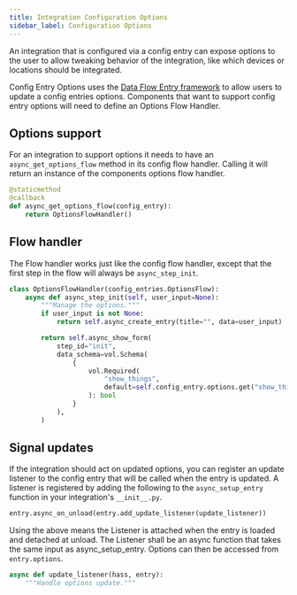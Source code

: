 ```yaml
---
title: Integration Configuration Options
sidebar_label: Configuration Options
---
```


An integration that is configured via a config entry can expose options to the user to allow tweaking behavior of the integration, like which devices or locations should be integrated.

Config Entry Options uses the [Data Flow Entry framework](data_entry_flow_index.md) to allow users to update a config entries options. Components that want to support config entry options will need to define an Options Flow Handler.

## Options support

For an integration to support options it needs to have an `async_get_options_flow` method in its config flow handler. Calling it will return an instance of the components options flow handler.

```python
@staticmethod
@callback
def async_get_options_flow(config_entry):
    return OptionsFlowHandler()
```

## Flow handler

The Flow handler works just like the config flow handler, except that the first step in the flow will always be `async_step_init`.

```python
class OptionsFlowHandler(config_entries.OptionsFlow):
    async def async_step_init(self, user_input=None):
        """Manage the options."""
        if user_input is not None:
            return self.async_create_entry(title="", data=user_input)

        return self.async_show_form(
            step_id="init",
            data_schema=vol.Schema(
                {
                    vol.Required(
                        "show_things",
                        default=self.config_entry.options.get("show_things"),
                    ): bool
                }
            ),
        )
```

## Signal updates

If the integration should act on updated options, you can register an update listener to the config entry that will be called when the entry is updated. A listener is registered by adding the following to the `async_setup_entry` function in your integration's `__init__.py`.

```python
entry.async_on_unload(entry.add_update_listener(update_listener))
```

Using the above means the Listener is attached when the entry is loaded and detached at unload. The Listener shall be an async function that takes the same input as async_setup_entry. Options can then be accessed from `entry.options`.

```python
async def update_listener(hass, entry):
    """Handle options update."""
```
